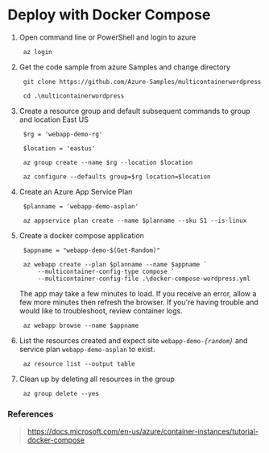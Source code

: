 # Deploy with Docker Compose

1. Open command line or PowerShell and login to azure

        az login

1. Get the code sample from azure Samples and change directory

        git clone https://github.com/Azure-Samples/multicontainerwordpress

        cd .\multicontainerwordpress

1. Create a resource group and default subsequent commands to group and location East US

        $rg = 'webapp-demo-rg'

        $location = 'eastus'

        az group create --name $rg --location $location

        az configure --defaults group=$rg location=$location

1. Create an Azure App Service Plan
 
        $planname = 'webapp-demo-asplan'

        az appservice plan create --name $planname --sku S1 --is-linux

1. Create a docker compose application

        $appname = "webapp-demo-$(Get-Random)"

        az webapp create --plan $planname --name $appname `
            --multicontainer-config-type compose `
            --multicontainer-config-file .\docker-compose-wordpress.yml

    The app may take a few minutes to load. If you receive an error, allow a few more minutes then refresh the browser. If you're having trouble and would like to troubleshoot, review container logs.

        az webapp browse --name $appname

1. List the resources created and expect site <code>webapp-demo-_{random}_</code> and service plan <code>webapp-demo-asplan</code> to exist.

        az resource list --output table

1. Clean up by deleting all resources in the group

        az group delete --yes

### References

> https://docs.microsoft.com/en-us/azure/container-instances/tutorial-docker-compose